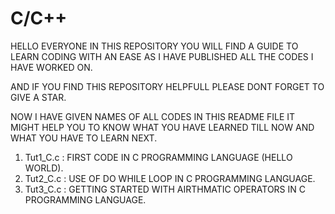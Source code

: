 # C/C++
HELLO EVERYONE IN THIS REPOSITORY YOU WILL FIND A GUIDE TO LEARN CODING WITH AN EASE AS I HAVE PUBLISHED ALL THE CODES I HAVE WORKED ON.

AND IF YOU FIND THIS REPOSITORY HELPFULL PLEASE DONT FORGET TO GIVE A STAR.

NOW I HAVE GIVEN NAMES OF ALL CODES IN THIS README FILE IT MIGHT HELP YOU TO KNOW WHAT YOU HAVE LEARNED TILL NOW AND WHAT YOU HAVE TO LEARN NEXT.

1. Tut1_C.c : FIRST CODE IN C PROGRAMMING LANGUAGE (HELLO WORLD).
2. Tut2_C.c : USE OF DO WHILE LOOP IN C PROGRAMMING LANGUAGE.
3. Tut3_C.c : GETTING STARTED WITH AIRTHMATIC OPERATORS IN C PROGRAMMING LANGUAGE.